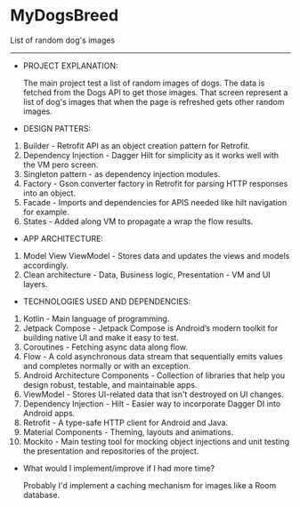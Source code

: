 # MyDogsBreed

List of random dog's images

-------

* PROJECT EXPLANATION:

  The main project test a list of random images of dogs.
  The data is fetched from the Dogs API to get those images.
  That screen represent a list of dog's images that when the page is refreshed gets other random
  images.

* DESIGN PATTERS:

1. Builder - Retrofit API as an object creation pattern for Retrofit.
2. Dependency Injection - Dagger Hilt for simplicity as it works well with the VM pero screen.
3. Singleton pattern - as dependency injection modules.
4. Factory - Gson converter factory in Retrofit for parsing HTTP responses into an object.
5. Facade - Imports and dependencies for APIS needed like hilt navigation for example.
6. States - Added along VM to propagate a wrap the flow results.

* APP ARCHITECTURE:

1. Model View ViewModel - Stores data and updates the views and models accordingly.
2. Clean architecture - Data, Business logic, Presentation - VM and UI layers.

* TECHNOLOGIES USED AND DEPENDENCIES:

1. Kotlin - Main language of programming.
2. Jetpack Compose - Jetpack Compose is Android’s modern toolkit for building native UI and make it
   easy to test.
3. Coroutines - Fetching async data along flow.
4. Flow - A cold asynchronous data stream that sequentially emits values and completes normally or
   with an exception.
5. Android Architecture Components - Collection of libraries that help you design robust, testable,
   and maintainable apps.
6. ViewModel - Stores UI-related data that isn't destroyed on UI changes.
7. Dependency Injection - Hilt - Easier way to incorporate Dagger DI into Android apps.
8. Retrofit - A type-safe HTTP client for Android and Java.
9. Material Components - Theming, layouts and animations.
10. Mockito - Main testing tool for mocking object injections and unit testing the presentation and
    repositories of the project.

* What would I implement/improve if I had more time?

  Probably I'd implement a caching mechanism for images like a Room database.